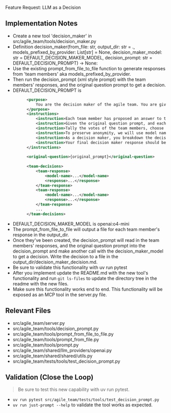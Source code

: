 Feature Request: LLM as a Decision

## Implementation Notes

- Create a new tool 'decision_maker' in src/agile_team/tools/decision_maker.py
- Definition decision_maker(from_file: str, output_dir: str = ., models_prefixed_by_provider: List[str] = None, decision_maker_model: str = DEFAULT_DECISION_MAKER_MODEL, decision_prompt: str = DEFAULT_DECISION_PROMPT) -> None:
- Use the existing prompt_from_file_to_file function to generate responses from 'team members' aka models_prefixed_by_provider.
- Then run the decision_prompt (xml style prompt) with the team members' responses, and the original question prompt to get a decision.
- DEFAULT_DECISION_PROMPT is
  ```xml
        <purpose>
            You are the decision maker of the agile team. You are given a list of responses from your team members. Your job is to take in the original question prompt, and each of the team members' responses, and choose the best direction for the team.
        </purpose>
        <instructions>
            <instruction>Each team member has proposed an answer to the question posed in the prompt.</instruction>
            <instruction>Given the original question prompt, and each of the team members' responses, choose the best answer.</instruction>
            <instruction>Tally the votes of the team members, choose the best direction, and explain why you chose it.</instruction>
            <instruction>To preserve anonymity, we will use model names instead of real names of your team members. When responding, use the model names in your response.</instruction>
            <instruction>As a decision maker, you breakdown the decision into several categories including: risk, reward, timeline, and resources. In addition to these guiding categories, you also consider the team members' expertise and experience. As a bleeding edge decision maker, you also invent new dimensions of decision making to help you make the best decision for your company.</instruction>
            <instruction>Your final decision maker response should be in markdown format with a comprehensive explanation of your decision. Start the top of the file with a title that says "Team Decision", include a table of contents, briefly describe the question/problem at hand then dive into several sections. One of your first sections should be a quick summary of your decision, then breakdown each of the team members' decisions into sections with your commentary on each. Where we lead into your decision with the categories of your decision making process, and then we lead into your final decision.</instruction>
        </instructions>
        
        <original-question>{original_prompt}</original-question>
        
        <team-decisions>
            <team-response>
                <model-name>...</model-name>
                <response>...</response>
            </team-response>
            <team-response>
                <model-name>...</model-name>
                <response>...</response>
            </team-response>
            ...
        </team-decisions>
    ```
- DEFAULT_DECISION_MAKER_MODEL is openai:o4-mini
- The prompt_from_file_to_file will output a file for each team member's response in the output_dir.
- Once they've been created, the decision_prompt will read in the team members' responses, and the original question prompt into the decision_prompt and make another call with the decision_maker_model to get a decision. Write the decision to a file in the output_dir/decision_maker_decision.md.
- Be sure to validate this functionality with uv run pytest <path-to-test-file>
- After you implement update the README.md with the new tool's functionality and run `git ls-files` to update the directory tree in the readme with the new files.
- Make sure this functionality works end to end. This functionality will be exposed as an MCP tool in the server.py file.

## Relevant Files
- src/agile_team/server.py
- src/agile_team/tools/decision_prompt.py
- src/agile_team/tools/prompt_from_file_to_file.py
- src/agile_team/tools/prompt_from_file.py
- src/agile_team/tools/prompt.py
- src/agile_team/shared/llm_providers/openai.py
- src/agile_team/shared/shared/utils.py
- src/agile_team/tests/tools/test_decision_prompt.py

## Validation (Close the Loop)
> Be sure to test this new capability with uv run pytest.

- `uv run pytest src/agile_team/tests/tools/test_decision_prompt.py`
- `uv run just-prompt --help` to validate the tool works as expected.